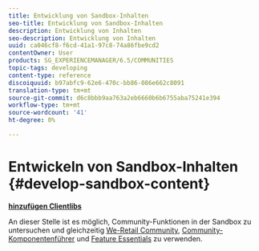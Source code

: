 ```yaml
---
title: Entwicklung von Sandbox-Inhalten
seo-title: Entwicklung von Sandbox-Inhalten
description: Entwicklung von Inhalten
seo-description: Entwicklung von Inhalten
uuid: ca046cf8-f6cd-41a1-97c8-74a86fbe9cd2
contentOwner: User
products: SG_EXPERIENCEMANAGER/6.5/COMMUNITIES
topic-tags: developing
content-type: reference
discoiquuid: b97abfc9-62e6-470c-bb86-086e662c8091
translation-type: tm+mt
source-git-commit: d6c8bbb9aa763a2eb6660b6b6755aba75241e394
workflow-type: tm+mt
source-wordcount: '41'
ht-degree: 0%

---
```



# Entwickeln von Sandbox-Inhalten {#develop-sandbox-content}

**[hinzufügen Clientlibs](add-clientlibs.md)**

An dieser Stelle ist es möglich, Community-Funktionen in der Sandbox zu untersuchen und gleichzeitig [We-Retail Community](../../help/sites-developing/we-retail.md), [Community-Komponentenführer](components-guide.md) und [Feature Essentials](essentials.md) zu verwenden.


